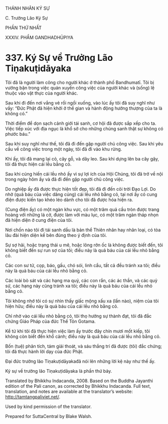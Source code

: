 THÁNH NHÂN KÝ SỰ

C. Trưởng Lão Ký Sự

PHẦN THỨ NHẤT

XXXIV. PHẨM GANDHADHŪPIYA

# 337\. Ký Sự về Trưởng Lão Tiṇakuṭidāyaka

Tôi đã là người làm công cho người khác ở thành phố Bandhumatī. Tôi bị vướng bận trong việc quán xuyến công việc của người khác và (sống) lệ thuộc vào vật thực của người khác.

Sau khi đi đến nơi vắng vẻ rồi ngồi xuống, vào lúc ấy tôi đã suy nghĩ như vầy: “Đức Phật đã hiện khởi ở thế gian và hành động hướng thượng của ta là không có.”

Thời điểm để dọn sạch cảnh giới tái sanh, cơ hội đã được sắp xếp cho ta. Việc tiếp xúc với địa ngục là khổ sở cho những chúng sanh thật sự không có phước báu.”

Sau khi suy nghĩ như thế, tôi đã đi đến gặp người chủ công việc. Sau khi yêu cầu về công việc trong một ngày, tôi đã đi vào khu rừng.

Khi ấy, tôi đã mang lại cỏ, cây gỗ, và dây leo. Sau khi dựng lên ba cây gậy, tôi đã thực hiện cái lều bằng cỏ.

Sau khi cúng hiến cái lều nhỏ ấy vì sự lợi ích của Hội Chúng, tôi đã trở về nội trong ngày hôm ấy và đã đi đến gặp người chủ công việc.

Do nghiệp ấy đã được thực hiện tốt đẹp, tôi đã đi đến cõi trời Đạo Lợi. Do nhờ (quả báu của việc dâng cúng) cái lều nhỏ bằng cỏ, tại nơi ấy có cung điện được kiến tạo khéo léo dành cho tôi đã được hóa hiện ra.

(Cung điện ấy) có một ngàn khu vực, có một trăm quả cầu tròn được trang hoàng với những lá cờ, được làm với màu lục, có một trăm ngàn tháp nhọn đã hiện diện ở cung điện của tôi.

Nơi chốn nào tôi đi tái sanh dầu là bản thể Thiên nhân hay nhân loại, có tòa lâu đài hiện diện kế bên đúng theo ý định của tôi.

Sự sợ hãi, hoặc trạng thái u mê, hoặc lông rởn ốc là không được biết đến, tôi không biết đến sự run sợ của tôi; điều này là quả báu của cái lều nhỏ bằng cỏ.

Các con sư tử, cọp, báo, gấu, chó sói, linh cẩu, tất cả đều tránh xa tôi; điều này là quả báu của cái lều nhỏ bằng cỏ.

Các loài bò sát và các hạng ma quỷ, các con rắn, các ác thần, và các quỷ sứ, các hạng này cũng tránh xa tôi; điều này là quả báu của cái lều nhỏ bằng cỏ.

Tôi không nhớ tôi có sự nhìn thấy giấc mộng xấu xa (lần nào), niệm của tôi hiện hữu; điều này là quả báu của cái lều nhỏ bằng cỏ.

Chỉ nhờ vào cái lều nhỏ bằng cỏ, tôi thọ hưởng sự thành đạt, tôi đã đắc chứng Giáo Pháp của đức Thế Tôn Gotama.

Kể từ khi tôi đã thực hiện việc làm ấy trước đây chín mươi mốt kiếp, tôi không còn biết đến khổ cảnh; điều này là quả báu của cái lều nhỏ bằng cỏ.

Bốn (tuệ) phân tích, tám giải thoát, và sáu thắng trí đã được (tôi) đắc chứng; tôi đã thực hành lời dạy của đức Phật.

Đại đức trưởng lão Tiṇakuṭidāyakađã nói lên những lời kệ này như thế ấy.

Ký sự về trưởng lão Tiṇakuṭidāyaka là phần thứ bảy.

Translated by Bhikkhu Indacanda, 2008. Based on the Buddha Jayanthi edition of the Pali canon, as corrected by Bhikkhu Indacanda. Full text, translation, and notes are available at the translator’s website: http://tamtangpaliviet.net/.

Used by kind permission of the translator.

Prepared for SuttaCentral by Blake Walsh.